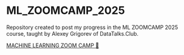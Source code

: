 # ML_ZOOMCAMP_2025
Repository created to post my progress in the ML ZOOMCAMP 2025 course, taught by Alexey Grigorev of DataTalks.Club.

[MACHINE LEARNING ZOOM CAMP 🔗](https://github.com/DataTalksClub/machine-learning-zoomcamp/tree/master)
